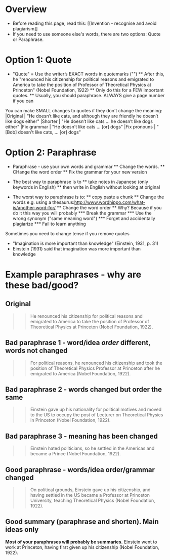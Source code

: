 # Overview
* Before reading this page, read this: [[Invention - recognise and avoid plagiarism]]
* If you need to use someone else's words, there are two options: Quote or Paraphrase.
 
# Option 1: Quote
* "Quote" = Use the writer’s EXACT words in quotemarks ("")
** After this, he <blue>"</blue>renounced his citizenship for political reasons and emigrated to America to take the position of Professor of Theoretical Physics at Princeton<blue>"</blue> (Nobel Foundation, 1922)
** Only do this for a FEW important quotes.
** Usually, you should paraphrase. ALWAYS give a page number if you can

You can make SMALL changes to quotes if they don't change the meaning:
|Original			| "He doesn’t like cats, and although they are friendly he doesn’t like dogs either"
|Shorter				| "He doesn’t like cats ... he doesn’t like dogs either"
|Fix grammar			| "He doesn't like cats ... [or] dogs"
|Fix pronouns		| "[Bob] doesn't like cats, ... [or] dogs"

# Option 2: Paraphrase
* Paraphrase - use your own words and grammar
** Change the words.
** CHange the word order
** Fix the grammar for your new version

* The best way to paraphrase is to 
** take notes in Japanese (only keywords in English) 
** then write in English without looking at original
* The worst way to paraphrase is to:
** copy paste a chunk
** Change the words e.g.  using a thesaurus:http://www.wordhippo.com/what-is/another-word-for/
** Change the word order
** Why? Because if you do it this way you will probably
*** Break the grammar
*** Use the wrong synonym ("same meaning word")
*** Forget and accidentally plagiarize
*** Fail to learn anything


Sometimes you need to change tense if you remove quotes
* "Imagination <blue>is</blue> more important than knowledge" (Einstein, 1931, p. 31)
* Einstein (1931) said that imagination <blue>was</blue> more important than knowledge


# Example paraphrases - why are these bad/good?
## Original
>><blue>He renounced his citizenship</blue> <green>for political reasons</green> and <purple>emigrated to America</purple> to <pink>take the position of Professor of Theoretical Physics at Princeton</pink> (Nobel Foundation, 1922).
## Bad paraphrase 1 - word/idea _order_ different, words not changed
>><green>For political reasons</green>, he <blue>renounced his citizenship</blue> and <pink> took the position of Theoretical Physics Professor at Princeton</pink> after he <purple>emigrated to America</purple> (Nobel Foundation, 1922).

## Bad paraphrase 2 - words changed but order the same
>>Einstein <blue>gave up his nationality</blue> for political <green>motives</green> and <purple>moved to the US</purple> to <pink>occupy the post of Lecturer on</pink> Theoretical Physics in Princeton (Nobel Foundation, 1922).

## Bad paraphrase 3 - meaning has been changed
>><red>Einstein hated politicians, so he settled in the Americas and became a Prince</red> (Nobel Foundation, 1922).

## Good paraphrase - words/idea order/grammar changed
>>On political grounds, Einstein gave up his citizenship, and having settled in the US became a Professor at Princeton University, teaching Theoretical Physics (Nobel Foundation, 1922).

## Good summary (paraphrase and shorten). Main ideas only
__Most of your paraphrases will probably be summaries.__
Einstein went to work at Princeton, having first given up his citizenship (Nobel Foundation, 1922).

